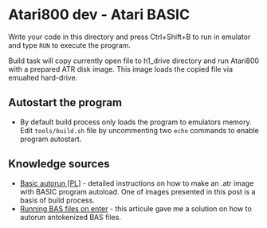 # Atari800 dev - Atari BASIC

Write your code in this directory and press Ctrl+Shift+B to run in emulator and type `RUN` to execute the program.

Build task will copy currently open file to h1_drive directory and run Atari800 with a prepared ATR disk image. This image loads the copied file via emualted hard-drive.

## Autostart the program

* By default build process only loads the program to emulators memory. Edit `tools/build.sh` file by uncommenting two `echo` commands to enable program autostart.

## Knowledge sources

* [Basic autorun [PL]](http://www.atari.org.pl/forum/viewtopic.php?id=13898) - detailed instructions on how to make an .atr image with BASIC program autoload. One of images presented in this post is a basis of build process.
* [Running BAS files on enter](http://archive.org/stream/1988-04-compute-magazine/Compute_Issue_095_1988_Apr#page/n73/mode/2up) - this articule gave me a solution on how to autorun antokenized BAS files.
